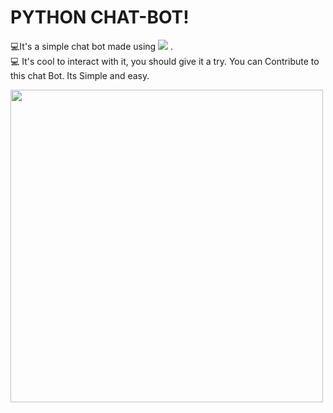 # PYTHON CHAT-BOT!



 💻It's a simple chat bot made using  <img src="https://img.shields.io/badge/Python-FFD43B?style=for-the-badge&logo=python&logoColor=darkgreen" /> .<br>
 💻 It's cool to interact with it, you should give it a try.
You can Contribute to this chat Bot. Its Simple and easy.


<img src= "https://www.techfunnel.com/wp-content/uploads/2021/07/chatbots.png"  width = "500 ">

